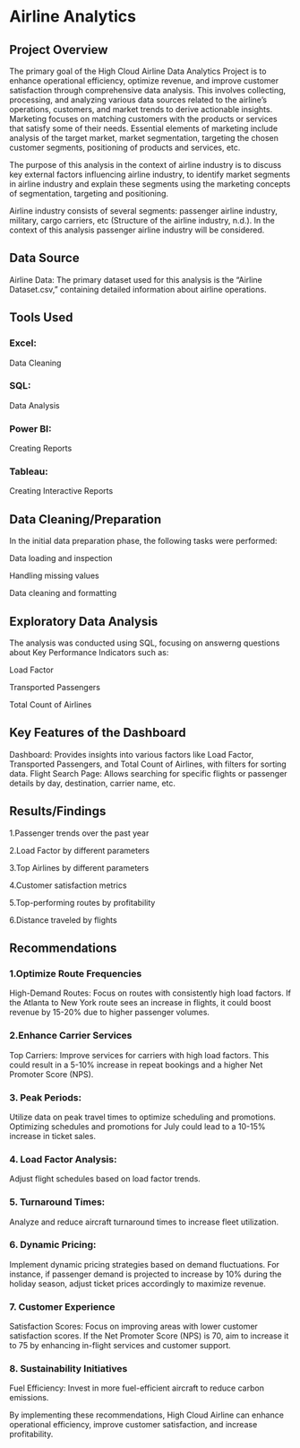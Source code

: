 # Airline Analytics
## Project Overview                                                                                                                                                                                                                                                                                                                                                                                                                                                        
The primary goal of the High Cloud Airline Data Analytics Project is to enhance operational efficiency, optimize revenue, 
and improve customer satisfaction through comprehensive data analysis. 
This involves collecting, processing, and analyzing various data sources related to the airline’s operations, customers, and market trends to derive actionable insights.
Marketing focuses on matching customers with the products or services that satisfy some of their needs. 
Essential elements of marketing include analysis of the target market, market segmentation, targeting the chosen customer segments, positioning of products and services, 
etc.

The purpose of this analysis in the context of airline industry is to discuss key external factors influencing airline industry, to identify market segments in airline 
industry and explain these segments using the marketing concepts of segmentation, targeting and positioning.


Airline industry consists of several segments: passenger airline industry, military, cargo carriers, etc 
(Structure of the airline industry, n.d.). In the context of this analysis passenger airline industry will be considered. 
## Data Source
Airline Data: The primary dataset used for this analysis is the “Airline Dataset.csv,” containing detailed information about airline operations.
## Tools Used
### Excel: 
Data Cleaning
### SQL: 
Data Analysis
### Power BI: 
Creating Reports
### Tableau: 
Creating Interactive Reports

## Data Cleaning/Preparation
In the initial data preparation phase, the following tasks were performed:

Data loading and inspection

Handling missing values

Data cleaning and formatting

## Exploratory Data Analysis
The analysis was conducted using SQL, focusing on answerng questions about Key Performance Indicators such as:

Load Factor

Transported Passengers

Total Count of Airlines

## Key Features of the Dashboard
Dashboard: Provides insights into various factors like Load Factor, Transported Passengers, and Total Count of Airlines, with filters for sorting data.
Flight Search Page: Allows searching for specific flights or passenger details by day, destination, carrier name, etc.

## Results/Findings
1.Passenger trends over the past year

2.Load Factor by different parameters

3.Top Airlines by different parameters

4.Customer satisfaction metrics

5.Top-performing routes by profitability

6.Distance traveled by flights

## Recommendations
### 1.Optimize Route Frequencies
High-Demand Routes: Focus on routes with consistently high load factors.
If the Atlanta to New York route sees an increase in flights, it could boost revenue by 15-20% due to higher passenger volumes.

### 2.Enhance Carrier Services
Top Carriers: Improve services for carriers with high load factors.
This could result in a 5-10% increase in repeat bookings and a higher Net Promoter Score (NPS).

### 3. Peak Periods: 
Utilize data on peak travel times to optimize scheduling and promotions.
Optimizing schedules and promotions for July could lead to a 10-15% increase in ticket sales.

### 4. Load Factor Analysis: 
Adjust flight schedules based on load factor trends. 

### 5. Turnaround Times: 
Analyze and reduce aircraft turnaround times to increase fleet utilization. 

### 6. Dynamic Pricing: 
Implement dynamic pricing strategies based on demand fluctuations.
For instance, if passenger demand is projected to increase by 10% during the holiday season, adjust ticket prices accordingly to maximize revenue.

### 7. Customer Experience
Satisfaction Scores: Focus on improving areas with lower customer satisfaction scores.
If the Net Promoter Score (NPS) is 70, aim to increase it to 75 by enhancing in-flight services and customer support.

### 8. Sustainability Initiatives
Fuel Efficiency: Invest in more fuel-efficient aircraft to reduce carbon emissions.


By implementing these recommendations, High Cloud Airline can enhance operational efficiency, improve customer satisfaction, and increase profitability.
